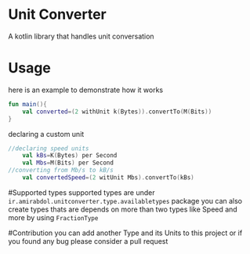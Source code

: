 # Unit Converter
A kotlin library that handles unit conversation

# Usage
here is an example to demonstrate how it works  
```kotlin
fun main(){
    val converted=(2 withUnit k(Bytes)).convertTo(M(Bits))
}
```
declaring a custom unit
```kotlin
//declaring speed units    
    val kBs=K(Bytes) per Second
    val Mbs=M(Bits) per Second
//converting from Mb/s to kB/s
    val convertedSpeed=(2 witUnit Mbs).convertTo(kBs)
```
#Supported types
supported types are under `ir.amirabdol.unitconverter.type.availabletypes` package
you can also create types thats are depends on more than two types like Speed and more by using `FractionType`

#Contribution
you can add another Type and its Units to this project
or if you found any bug please consider a pull request